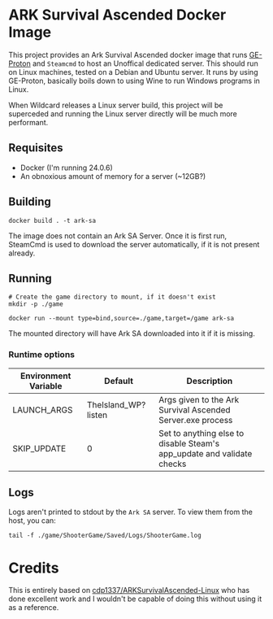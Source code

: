 # ARK Survival Ascended Docker Image
This project provides an Ark Survival Ascended docker image that runs
[GE-Proton](https://github.com/GloriousEggroll/proton-ge-custom) and `Steamcmd` to host an Unoffical dedicated server.
This should run on Linux machines, tested on a Debian and Ubuntu server. It runs by using GE-Proton, basically boils
down to using Wine to run Windows programs in Linux.

When Wildcard releases a Linux server build, this project will be superceded and running the Linux server directly will
be much more performant.

## Requisites
* Docker (I'm running 24.0.6)
* An obnoxious amount of memory for a server (~12GB?)

## Building
```
docker build . -t ark-sa
```

The image does not contain an Ark SA Server. Once it is first run, SteamCmd is used to download the server automatically,
if it is not present already.

## Running
```
# Create the game directory to mount, if it doesn't exist
mkdir -p ./game

docker run --mount type=bind,source=./game,target=/game ark-sa
```

The mounted directory will have Ark SA downloaded into it if it is missing.

### Runtime options
| Environment Variable | Default             | Description |
| ---------------------| ------------------- | ----------- |
| LAUNCH_ARGS          | TheIsland_WP?listen | Args given to the Ark Survival Ascended Server.exe process
| SKIP_UPDATE          | 0                   | Set to anything else to disable Steam's app_update and validate checks

## Logs
Logs aren't printed to stdout by the `Ark SA` server. To view them from the host, you can:

```
tail -f ./game/ShooterGame/Saved/Logs/ShooterGame.log
```

# Credits
This is entirely based on [cdp1337/ARKSurvivalAscended-Linux](https://github.com/cdp1337/ARKSurvivalAscended-Linux/) who
has done excellent work and I wouldn't be capable of doing this without using it as a reference.
